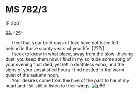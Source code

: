 # MS 782/3

[F 200]

~~22.~~ ^25^

&nbsp;&nbsp;&nbsp;&nbsp;&nbsp;I feel that your brief days of love have not been left \
behind in those scanty years of your life. [22?/] \
&nbsp;&nbsp;&nbsp;&nbsp;&nbsp;I seek to know in what place, away from the slow-thieving \
dust, you keep them now. I find in my solitude some song of \
your evening that died, yet left a deathless echo, and the \
sighs of your unsatisfied hours I find nestled in the warm \
quiet of the autumn noon. \
&nbsp;&nbsp;&nbsp;&nbsp;&nbsp;Your desires come from the hive of the past to haunt my \
heart and I sit still to listen to their wings. 
![p86](MS782_3-086.jpg)
